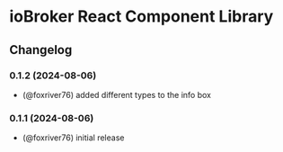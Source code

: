 # ioBroker React Component Library

## Changelog

<!--
  Placeholder for the next version (at the beginning of the line):
  ### **WORK IN PROGRESS**
-->
### 0.1.2 (2024-08-06)
* (@foxriver76) added different types to the info box

### 0.1.1 (2024-08-06)
* (@foxriver76) initial release
